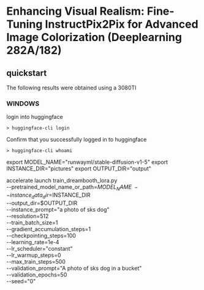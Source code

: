 # Enhancing Visual Realism: Fine-Tuning InstructPix2Pix for Advanced Image Colorization (Deeplearning 282A/182)

## quickstart
The following results were obtained using a 3080TI

### WINDOWS
login into huggingface
```
> huggingface-cli login    
```
Confirm that you successfully logged in to huggingface
```
> huggingface-cli whoami 
```


export MODEL_NAME="runwayml/stable-diffusion-v1-5"
export INSTANCE_DIR="pictures"
export OUTPUT_DIR="output"

accelerate launch train_dreambooth_lora.py \
  --pretrained_model_name_or_path=$MODEL_NAME  \
  --instance_data_dir=$INSTANCE_DIR \
  --output_dir=$OUTPUT_DIR \
  --instance_prompt="a photo of sks dog" \
  --resolution=512 \
  --train_batch_size=1 \
  --gradient_accumulation_steps=1 \
  --checkpointing_steps=100 \
  --learning_rate=1e-4 \
  --lr_scheduler="constant" \
  --lr_warmup_steps=0 \
  --max_train_steps=500 \
  --validation_prompt="A photo of sks dog in a bucket" \
  --validation_epochs=50 \
  --seed="0" 
  

```
